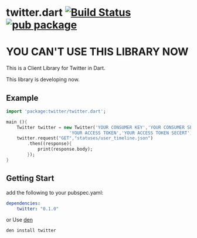 twitter.dart   [![Build Status](https://travis-ci.org/sh4869/twitter.dart.svg?branch=master)](https://travis-ci.org/sh4869/twitter.dart)  [![pub package](https://img.shields.io/pub/v/twitter.svg)](https://pub.dartlang.org/packages/twitter)
====

# YOU CAN'T USE THIS LIBRARY NOW

This is a Client Library for Twitter in Dart.

This library is developing now.

## Example

```dart
import 'package:twitter/twitter.dart';

main (){
	Twitter twitter = new Twitter('YOUR CONSUMER KEY','YOUR CONSUMER SERCRET',
						'YOUR ACCESS TOKEN','YOUR ACCESS TOKEN SECERT');
	twitter.request("GET","statuses/user_timeline.json")
		.then((response){
			print(response.body);
		});
}
```

## Getting Start

add the following to your pubspec.yaml:

```yaml
dependencies:
	twitter: "0.1.0"
```

or Use [den](https://github.com/seaneagan/den) 

```
den install twitter
```

